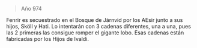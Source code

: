 > Año 974

Fenrir es secuestrado en el Bosque de Járnvid por los AEsir junto a sus hijos, Sköll y Hati. Lo intentarán con 3 cadenas diferentes, una a una, pues las 2 primeras las consigue romper el gigante lobo. Esas cadenas están fabricadas por los Hijos de Ivaldi.